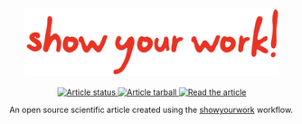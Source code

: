 <p align="center">
<a href="https://github.com/showyourwork/showyourwork">
<img width = "450" src="https://raw.githubusercontent.com/showyourwork/.github/main/images/showyourwork.png" alt="showyourwork"/>
</a>
<br>
<br>
<a href="https://github.com/lmorabit/ILT_simulation_comparison/actions/workflows/build.yml">
<img src="https://github.com/lmorabit/ILT_simulation_comparison/actions/workflows/build.yml/badge.svg?branch=main" alt="Article status"/>
</a>
<a href="https://github.com/lmorabit/ILT_simulation_comparison/raw/main-pdf/arxiv.tar.gz">
<img src="https://img.shields.io/badge/article-tarball-blue.svg?style=flat" alt="Article tarball"/>
</a>
<a href="https://github.com/lmorabit/ILT_simulation_comparison/raw/main-pdf/ms.pdf">
<img src="https://img.shields.io/badge/article-pdf-blue.svg?style=flat" alt="Read the article"/>
</a>
</p>

An open source scientific article created using the [showyourwork](https://github.com/showyourwork/showyourwork) workflow.
